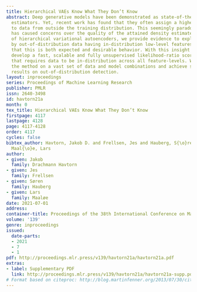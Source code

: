 ```yaml
---
title: Hierarchical VAEs Know What They Don’t Know
abstract: Deep generative models have been demonstrated as state-of-the-art density
  estimators. Yet, recent work has found that they often assign a higher likelihood
  to data from outside the training distribution. This seemingly paradoxical behavior
  has caused concerns over the quality of the attained density estimates. In the context
  of hierarchical variational autoencoders, we provide evidence to explain this behavior
  by out-of-distribution data having in-distribution low-level features. We argue
  that this is both expected and desirable behavior. With this insight in hand, we
  develop a fast, scalable and fully unsupervised likelihood-ratio score for OOD detection
  that requires data to be in-distribution across all feature-levels. We benchmark
  the method on a vast set of data and model combinations and achieve state-of-the-art
  results on out-of-distribution detection.
layout: inproceedings
series: Proceedings of Machine Learning Research
publisher: PMLR
issn: 2640-3498
id: havtorn21a
month: 0
tex_title: Hierarchical VAEs Know What They Don’t Know
firstpage: 4117
lastpage: 4128
page: 4117-4128
order: 4117
cycles: false
bibtex_author: Havtorn, Jakob D. and Frellsen, Jes and Hauberg, S{\o}ren and
  Maal{\o}e, Lars
author:
- given: Jakob
  family: Drachmann Havtorn
- given: Jes
  family: Frellsen
- given: Søren
  family: Hauberg
- given: Lars
  family: Maaløe
date: 2021-07-01
address:
container-title: Proceedings of the 38th International Conference on Machine Learning
volume: '139'
genre: inproceedings
issued:
  date-parts:
  - 2021
  - 7
  - 1
pdf: http://proceedings.mlr.press/v139/havtorn21a/havtorn21a.pdf
extras:
- label: Supplementary PDF
  link: http://proceedings.mlr.press/v139/havtorn21a/havtorn21a-supp.pdf
# Format based on citeproc: http://blog.martinfenner.org/2013/07/30/citeproc-yaml-for-bibliographies/
---
```

